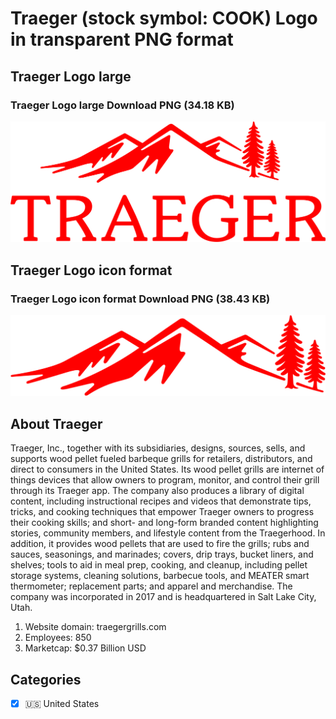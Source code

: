 # Traeger (stock symbol: COOK) Logo in transparent PNG format

## Traeger Logo large

### Traeger Logo large Download PNG (34.18 KB)

![Traeger Logo large Download PNG (34.18 KB)](/img/orig/COOK_BIG-04a31c4c.png)

## Traeger Logo icon format

### Traeger Logo icon format Download PNG (38.43 KB)

![Traeger Logo icon format Download PNG (38.43 KB)](/img/orig/COOK-08f47139.png)

## About Traeger

Traeger, Inc., together with its subsidiaries, designs, sources, sells, and supports wood pellet fueled barbeque grills for retailers, distributors, and direct to consumers in the United States. Its wood pellet grills are internet of things devices that allow owners to program, monitor, and control their grill through its Traeger app. The company also produces a library of digital content, including instructional recipes and videos that demonstrate tips, tricks, and cooking techniques that empower Traeger owners to progress their cooking skills; and short- and long-form branded content highlighting stories, community members, and lifestyle content from the Traegerhood. In addition, it provides wood pellets that are used to fire the grills; rubs and sauces, seasonings, and marinades; covers, drip trays, bucket liners, and shelves; tools to aid in meal prep, cooking, and cleanup, including pellet storage systems, cleaning solutions, barbecue tools, and MEATER smart thermometer; replacement parts; and apparel and merchandise. The company was incorporated in 2017 and is headquartered in Salt Lake City, Utah.

1. Website domain: traegergrills.com
2. Employees: 850
3. Marketcap: $0.37 Billion USD


## Categories
- [x] 🇺🇸 United States
